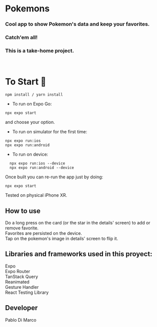 # Pokemons

### Cool app to show Pokemon's data and keep your favorites.

### Catch'em all!

### This is a take-home project.

<br/>

# To Start 🚀

```
npm install / yarn install
```

- To run on Expo Go:

```
npx expo start
```

and choose your option.

- To run on simulator for the first time:

```
npx expo run:ios
npx expo run:android
```

- To run on device:

```
  npx expo run:ios --device
  npx expo run:android --device
```

Once built you can re-run the app just by doing:

```
npx expo start
```

Tested on physical iPhone XR.

## How to use

Do a long press on the card (or the star in the details' screen)
to add or remove favorite.\
Favorites are persisted on the device.\
Tap on the pokemon's image in details' screen to flip it.

## Libraries and frameworks used in this proyect:

Expo\
Expo Router\
TanStack Query\
Reanimated\
Gesture Handler\
React Testing Library

## Developer

Pablo Di Marco
